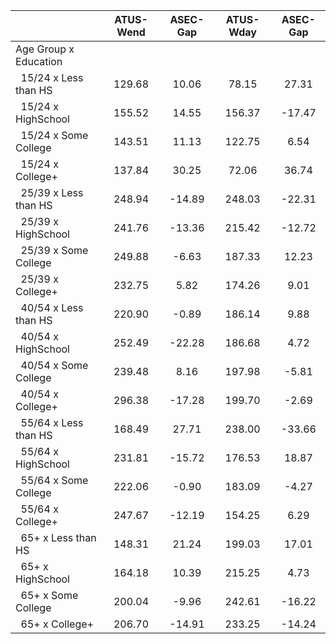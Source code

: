 
|                      |    ATUS-Wend |     ASEC-Gap |    ATUS-Wday |     ASEC-Gap |
| -------------------- | :----------: | :----------: | :----------: | :----------: |
| Age Group x Education |              |              |              |              |
| &nbsp;&nbsp;15/24 x Less than HS |       129.68 |        10.06 |        78.15 |        27.31 |
| &nbsp;&nbsp;15/24 x HighSchool |       155.52 |        14.55 |       156.37 |       -17.47 |
| &nbsp;&nbsp;15/24 x Some College |       143.51 |        11.13 |       122.75 |         6.54 |
| &nbsp;&nbsp;15/24 x College+ |       137.84 |        30.25 |        72.06 |        36.74 |
| &nbsp;&nbsp;25/39 x Less than HS |       248.94 |       -14.89 |       248.03 |       -22.31 |
| &nbsp;&nbsp;25/39 x HighSchool |       241.76 |       -13.36 |       215.42 |       -12.72 |
| &nbsp;&nbsp;25/39 x Some College |       249.88 |        -6.63 |       187.33 |        12.23 |
| &nbsp;&nbsp;25/39 x College+ |       232.75 |         5.82 |       174.26 |         9.01 |
| &nbsp;&nbsp;40/54 x Less than HS |       220.90 |        -0.89 |       186.14 |         9.88 |
| &nbsp;&nbsp;40/54 x HighSchool |       252.49 |       -22.28 |       186.68 |         4.72 |
| &nbsp;&nbsp;40/54 x Some College |       239.48 |         8.16 |       197.98 |        -5.81 |
| &nbsp;&nbsp;40/54 x College+ |       296.38 |       -17.28 |       199.70 |        -2.69 |
| &nbsp;&nbsp;55/64 x Less than HS |       168.49 |        27.71 |       238.00 |       -33.66 |
| &nbsp;&nbsp;55/64 x HighSchool |       231.81 |       -15.72 |       176.53 |        18.87 |
| &nbsp;&nbsp;55/64 x Some College |       222.06 |        -0.90 |       183.09 |        -4.27 |
| &nbsp;&nbsp;55/64 x College+ |       247.67 |       -12.19 |       154.25 |         6.29 |
| &nbsp;&nbsp;65+ x Less than HS |       148.31 |        21.24 |       199.03 |        17.01 |
| &nbsp;&nbsp;65+ x HighSchool |       164.18 |        10.39 |       215.25 |         4.73 |
| &nbsp;&nbsp;65+ x Some College |       200.04 |        -9.96 |       242.61 |       -16.22 |
| &nbsp;&nbsp;65+ x College+ |       206.70 |       -14.91 |       233.25 |       -14.24 |

